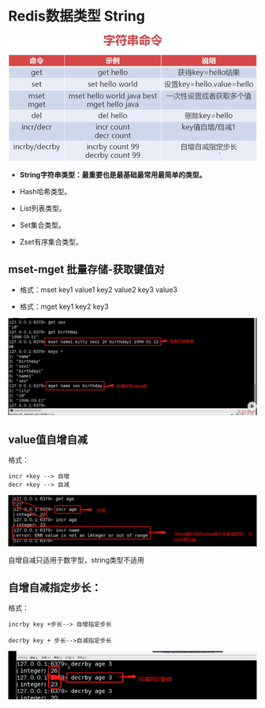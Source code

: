 # Redis数据类型 String

![](media/16182891276892/16182892094499.png)

* **String字符串类型：最重要也是最基础最常用最简单的类型。**

* Hash哈希类型。

* List列表类型。

* Set集合类型。

* Zset有序集合类型。   

## mset-mget 批量存储-获取键值对
* 格式：mset key1 value1 key2 value2 key3 value3

* 格式：mget key1 key2 key3

![](media/16182891276892/16182895263278.png)


## value值自增自减
格式：

```
incr +key --> 自增
decr +key --> 自减
```
![](media/16182891276892/16182894372057.png)

自增自减只适用于数字型，string类型不适用
## 自增自减指定步长：
格式：
```
incrby key +步长--> 自增指定步长

decrby key + 步长-->自减指定步长
```
![](media/16182891276892/16182896115946.png)

